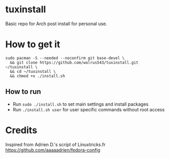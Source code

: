 # tuxinstall
Basic repo for Arch post install for personal use.

# How to get it
````
sudo pacman -S --needed --noconfirm git base-devel \
  && git clone https://github.com/walrus543/tuxinstall.git ~/tuxinstall \
  && cd ~/tuxinstall \
  && chmod +x ./install.sh
````
## How to run
* Run `sudo ./install.sh` to set main settings and install packages
* Run `./install.sh user` for user specific commands without root access

# Credits
Inspired from Adrien D.'s script of Linuxtricks.fr  
https://github.com/aaaaadrien/fedora-config
